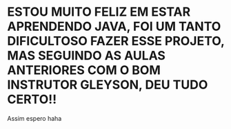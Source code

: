 <h1>ESTOU MUITO FELIZ EM ESTAR APRENDENDO JAVA, FOI UM TANTO DIFICULTOSO FAZER ESSE PROJETO, MAS SEGUINDO AS AULAS ANTERIORES COM O BOM INSTRUTOR GLEYSON, DEU TUDO CERTO!!</h1>
<p>Assim espero haha</p>
